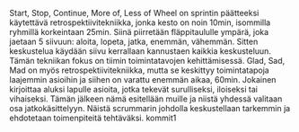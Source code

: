 Start, Stop, Continue, More of, Less of Wheel on sprintin päätteeksi käytettävä retrospektiivitekniikka, jonka kesto on noin 10min, isommilla ryhmillä korkeintaan 25min.
Siinä piirretään fläppitaululle ympärä, joka jaetaan 5 siivuun: aloita, lopeta, jatka, enemmän, vähemmän. Sitten keskustelua käydään siivu kerrallaan kannustaen kaikkia keskusteluun. 
Tämän tekniikan fokus on tiimin toimintatavojen kehittämisessä.
Glad, Sad, Mad on myös retrospektiivitekniikka, mutta se keskittyy toimintatapoja laajemmin asioihin ja siihen on varattu enemmän aikaa, 60min. Jokainen kirjoittaa aluksi lapulle asioita, jotka tekevät surulliseksi, iloiseksi tai vihaiseksi. Tämän jälkeen nämä esitellään muille ja niistä yhdessä valitaan osa jatkokäsittelyyn. Näistä scrummarin johdolla keskustellaan tarkemmin ja ehdotetaan toimenpiteitä tehtäväksi.
kommit1
